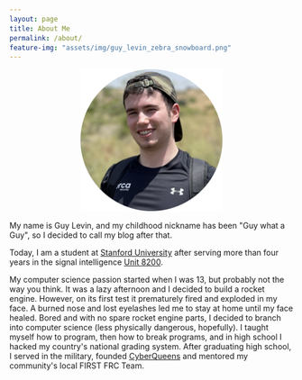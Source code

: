 ```yaml
---
layout: page
title: About Me
permalink: /about/
feature-img: "assets/img/guy_levin_zebra_snowboard.png"
---
```


<div style="text-align: center">
<img style="width: 50%; max-width: 400px;" src="/assets/img/guy-levin-hiking-cricle-crop.png" />
</div>

My name is Guy Levin, and my childhood nickname has been "Guy what a Guy", so I decided to call my blog after that.

Today, I am a student at [Stanford University](https://profiles.stanford.edu/guy-levin) after serving more than four years in the signal intelligence [Unit 8200](https://en.wikipedia.org/wiki/Unit_8200).

My computer science passion started when I was 13, but probably not the way you think. It was a lazy afternoon and I decided to build a rocket engine. However, on its first test it prematurely fired and exploded in my face. A burned nose and lost eyelashes led me to stay at home until my face healed. Bored and with no spare rocket engine parts, I decided to branch into computer science (less physically dangerous, hopefully). I taught myself how to program, then how to break programs, and in high school I hacked my country's national grading system. After graduating high school, I served in the military, founded [CyberQueens](https://cyberqueens.org/) and mentored my community's local FIRST FRC Team.
